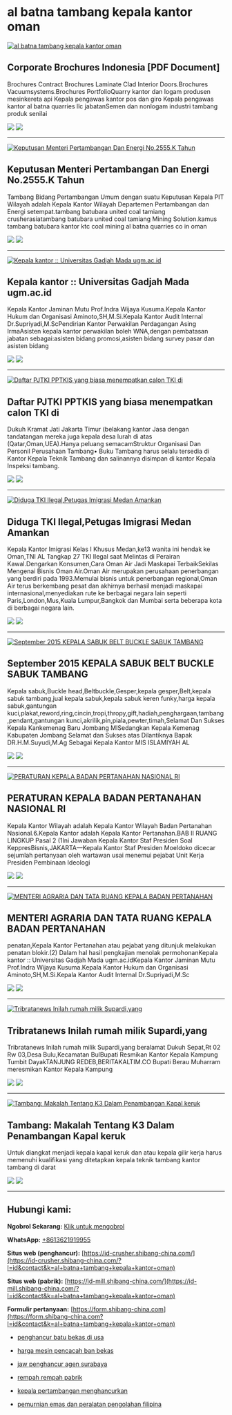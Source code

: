# al batna tambang kepala kantor oman

<a href="https://swt.shibang-china.com/?l=id&img&k=al+batna+tambang+kepala+kantor+oman" target="_blank">![al batna tambang kepala kantor oman](http://static.shibang-china.com/all-800x300/696.jpg)</a>

## Corporate Brochures Indonesia [PDF Document]
Brochures Contract Brochures Laminate Clad Interior Doors.Brochures Vacuumsystems.Brochures PortfolioQuarry kantor dan logam produsen mesinkereta api Kepala pengawas kantor pos dan giro Kepala pengawas kantor al batna quarries llc jabatanSemen dan nonlogam industri tambang produk senilai


<a href="https://whatsapp.shibangsoft.com/WhatsApp.php" target="_blank" title="WhatsApp">![](http://static.shibang-china.com/icon/whatsapp.png)</a> <a href="https://swt.shibang-china.com/?l=id&icon&k=al+batna+tambang+kepala+kantor+oman" target="_blank">![](http://static.shibang-china.com/icon/chat-id.png)</a>

---

<a href="https://swt.shibang-china.com/?l=id&img&k=al+batna+tambang+kepala+kantor+oman" target="_blank">![Keputusan Menteri Pertambangan Dan Energi No.2555.K Tahun](http://static.shibang-china.com/all-800x300/624.jpg)</a>

## Keputusan Menteri Pertambangan Dan Energi No.2555.K Tahun
Tambang Bidang Pertambangan Umum dengan suatu Keputusan Kepala PIT Wilayah adalah Kepala Kantor Wilayah Departemen Pertambangan dan Energi setempat.tambang batubara united coal tamiang crusherasiatambang batubara united coal tamiang Mining Solution.kamus tambang batubara kantor ktc coal mining al batna quarries co in oman


<a href="https://whatsapp.shibangsoft.com/WhatsApp.php" target="_blank" title="WhatsApp">![](http://static.shibang-china.com/icon/whatsapp.png)</a> <a href="https://swt.shibang-china.com/?l=id&icon&k=al+batna+tambang+kepala+kantor+oman" target="_blank">![](http://static.shibang-china.com/icon/chat-id.png)</a>

---

<a href="https://swt.shibang-china.com/?l=id&img&k=al+batna+tambang+kepala+kantor+oman" target="_blank">![Kepala kantor :: Universitas Gadjah Mada ugm.ac.id](http://static.shibang-china.com/all-800x300/1508.jpg)</a>

## Kepala kantor :: Universitas Gadjah Mada ugm.ac.id
Kepala Kantor Jaminan Mutu Prof.Indra Wijaya Kusuma.Kepala Kantor Hukum dan Organisasi Aminoto,SH,M.Si.Kepala Kantor Audit Internal Dr.Supriyadi,M.ScPendirian Kantor Perwakilan Perdagangan Asing IrmaAsisten kepala kantor perwakilan boleh WNA,dengan pembatasan jabatan sebagai:asisten bidang promosi,asisten bidang survey pasar dan asisten bidang


<a href="https://whatsapp.shibangsoft.com/WhatsApp.php" target="_blank" title="WhatsApp">![](http://static.shibang-china.com/icon/whatsapp.png)</a> <a href="https://swt.shibang-china.com/?l=id&icon&k=al+batna+tambang+kepala+kantor+oman" target="_blank">![](http://static.shibang-china.com/icon/chat-id.png)</a>

---

<a href="https://swt.shibang-china.com/?l=id&img&k=al+batna+tambang+kepala+kantor+oman" target="_blank">![Daftar PJTKI PPTKIS yang biasa menempatkan calon TKI di](http://static.shibang-china.com/all-800x300/183.jpg)</a>

## Daftar PJTKI PPTKIS yang biasa menempatkan calon TKI di
Dukuh Kramat Jati Jakarta Timur (belakang kantor Jasa dengan tandatangan mereka juga kepala desa lurah di atas (Qatar,Oman,UEA).Hanya peluang semacamStruktur Organisasi Dan Personil Perusahaan Tambang• Buku Tambang harus selalu tersedia di Kantor Kepala Teknik Tambang dan salinannya disimpan di kantor Kepala Inspeksi tambang.


<a href="https://whatsapp.shibangsoft.com/WhatsApp.php" target="_blank" title="WhatsApp">![](http://static.shibang-china.com/icon/whatsapp.png)</a> <a href="https://swt.shibang-china.com/?l=id&icon&k=al+batna+tambang+kepala+kantor+oman" target="_blank">![](http://static.shibang-china.com/icon/chat-id.png)</a>

---

<a href="https://swt.shibang-china.com/?l=id&img&k=al+batna+tambang+kepala+kantor+oman" target="_blank">![Diduga TKI Ilegal,Petugas Imigrasi Medan Amankan](http://static.shibang-china.com/all-800x300/1523.jpg)</a>

## Diduga TKI Ilegal,Petugas Imigrasi Medan Amankan
Kepala Kantor Imigrasi Kelas I Khusus Medan,ke13 wanita ini hendak ke Oman,TNI AL Tangkap 27 TKI Ilegal saat Melintas di Perairan Kawal.Dengarkan Konsumen,Cara Oman Air Jadi Maskapai TerbaikSekilas Mengenai Bisnis Oman Air.Oman Air merupakan perusahaan penerbangan yang berdiri pada 1993.Memulai bisnis untuk penerbangan regional,Oman Air terus berkembang pesat dan akhirnya berhasil menjadi maskapai internasional,menyediakan rute ke berbagai negara lain seperti Paris,London,Mus,Kuala Lumpur,Bangkok dan Mumbai serta beberapa kota di berbagai negara lain.


<a href="https://whatsapp.shibangsoft.com/WhatsApp.php" target="_blank" title="WhatsApp">![](http://static.shibang-china.com/icon/whatsapp.png)</a> <a href="https://swt.shibang-china.com/?l=id&icon&k=al+batna+tambang+kepala+kantor+oman" target="_blank">![](http://static.shibang-china.com/icon/chat-id.png)</a>

---

<a href="https://swt.shibang-china.com/?l=id&img&k=al+batna+tambang+kepala+kantor+oman" target="_blank">![September 2015 KEPALA SABUK BELT BUCKLE SABUK TAMBANG](http://static.shibang-china.com/all-800x300/886.jpg)</a>

## September 2015 KEPALA SABUK BELT BUCKLE SABUK TAMBANG
Kepala sabuk,Buckle head,Beltbuckle,Gesper,kepala gesper,Belt,kepala sabuk tambang,jual kepala sabuk,kepala sabuk keren funky,harga kepala sabuk,gantungan kuci,plakat,reword,ring,cincin,tropi,thropy,gift,hadiah,penghargaan,tambang,pendant,gantungan kunci,akrilik,pin,piala,pewter,timah,Selamat Dan Sukses Kepala Kankemenag Baru Jombang MISedangkan Kepala Kemenag Kabupaten Jombang Selamat dan Sukses atas Dilantiknya Bapak DR.H.M.Suyudi,M.Ag Sebagai Kepala Kantor MIS ISLAMIYAH AL


<a href="https://whatsapp.shibangsoft.com/WhatsApp.php" target="_blank" title="WhatsApp">![](http://static.shibang-china.com/icon/whatsapp.png)</a> <a href="https://swt.shibang-china.com/?l=id&icon&k=al+batna+tambang+kepala+kantor+oman" target="_blank">![](http://static.shibang-china.com/icon/chat-id.png)</a>

---

<a href="https://swt.shibang-china.com/?l=id&img&k=al+batna+tambang+kepala+kantor+oman" target="_blank">![PERATURAN KEPALA BADAN PERTANAHAN NASIONAL RI](http://static.shibang-china.com/all-800x300/406.jpg)</a>

## PERATURAN KEPALA BADAN PERTANAHAN NASIONAL RI
Kepala Kantor Wilayah adalah Kepala Kantor Wilayah Badan Pertanahan Nasional.6.Kepala Kantor adalah Kepala Kantor Pertanahan.BAB II RUANG LINGKUP Pasal 2 (1Ini Jawaban Kepala Kantor Staf Presiden Soal KeppresBisnis,JAKARTA—Kepala Kantor Staf Presiden Moeldoko dicecar sejumlah pertanyaan oleh wartawan usai menemui pejabat Unit Kerja Presiden Pembinaan Ideologi


<a href="https://whatsapp.shibangsoft.com/WhatsApp.php" target="_blank" title="WhatsApp">![](http://static.shibang-china.com/icon/whatsapp.png)</a> <a href="https://swt.shibang-china.com/?l=id&icon&k=al+batna+tambang+kepala+kantor+oman" target="_blank">![](http://static.shibang-china.com/icon/chat-id.png)</a>

---

<a href="https://swt.shibang-china.com/?l=id&img&k=al+batna+tambang+kepala+kantor+oman" target="_blank">![MENTERI AGRARIA DAN TATA RUANG KEPALA BADAN PERTANAHAN](http://static.shibang-china.com/all-800x300/1414.jpg)</a>

## MENTERI AGRARIA DAN TATA RUANG KEPALA BADAN PERTANAHAN
penatan,Kepala Kantor Pertanahan atau pejabat yang ditunjuk melakukan penatan blokir.(2) Dalam hal hasil pengkajian menolak permohonanKepala kantor :: Universitas Gadjah Mada ugm.ac.idKepala Kantor Jaminan Mutu Prof.Indra Wijaya Kusuma.Kepala Kantor Hukum dan Organisasi Aminoto,SH,M.Si.Kepala Kantor Audit Internal Dr.Supriyadi,M.Sc


<a href="https://whatsapp.shibangsoft.com/WhatsApp.php" target="_blank" title="WhatsApp">![](http://static.shibang-china.com/icon/whatsapp.png)</a> <a href="https://swt.shibang-china.com/?l=id&icon&k=al+batna+tambang+kepala+kantor+oman" target="_blank">![](http://static.shibang-china.com/icon/chat-id.png)</a>

---

<a href="https://swt.shibang-china.com/?l=id&img&k=al+batna+tambang+kepala+kantor+oman" target="_blank">![Tribratanews Inilah rumah milik Supardi,yang](http://static.shibang-china.com/all-800x300/700.jpg)</a>

## Tribratanews Inilah rumah milik Supardi,yang
Tribratanews Inilah rumah milik Supardi,yang beralamat Dukuh Sepat,Rt 02 Rw 03,Desa Bulu,Kecamatan BulBupati Resmikan Kantor Kepala Kampung Tumbit DayakTANJUNG REDEB,BERITAKALTIM.CO Bupati Berau Muharram meresmikan Kantor Kepala Kampung


<a href="https://whatsapp.shibangsoft.com/WhatsApp.php" target="_blank" title="WhatsApp">![](http://static.shibang-china.com/icon/whatsapp.png)</a> <a href="https://swt.shibang-china.com/?l=id&icon&k=al+batna+tambang+kepala+kantor+oman" target="_blank">![](http://static.shibang-china.com/icon/chat-id.png)</a>

---

<a href="https://swt.shibang-china.com/?l=id&img&k=al+batna+tambang+kepala+kantor+oman" target="_blank">![Tambang: Makalah Tentang K3 Dalam Penambangan Kapal keruk](http://static.shibang-china.com/all-800x300/253.jpg)</a>

## Tambang: Makalah Tentang K3 Dalam Penambangan Kapal keruk
Untuk diangkat menjadi kepala kapal keruk dan atau kepala gilir kerja harus memenuhi kualifikasi yang ditetapkan kepala teknik tambang kantor tambang di darat

<a href="https://whatsapp.shibangsoft.com/WhatsApp.php" target="_blank" title="WhatsApp">![](http://static.shibang-china.com/icon/whatsapp.png)</a> <a href="https://swt.shibang-china.com/?l=id&icon&k=al+batna+tambang+kepala+kantor+oman" target="_blank">![](http://static.shibang-china.com/icon/chat-id.png)</a>

---
## Hubungi kami:

**Ngobrol Sekarang:** [Klik untuk mengobrol](https://swt.shibang-china.com?l=id&contact&k=al+batna+tambang+kepala+kantor+oman)

**WhatsApp:**  [+8613621919955](https://whatsapp.shibangsoft.com/WhatsApp.php)

**Situs web (penghancur):** [https://id-crusher.shibang-china.com/](https://id-crusher.shibang-china.com/?l=id&contact&k=al+batna+tambang+kepala+kantor+oman)

**Situs web (pabrik):** [https://id-mill.shibang-china.com/](https://id-mill.shibang-china.com/?l=id&contact&k=al+batna+tambang+kepala+kantor+oman)

**Formulir pertanyaan:** [https://form.shibang-china.com](https://form.shibang-china.com?l=id&contact&k=al+batna+tambang+kepala+kantor+oman)

* [penghancur batu bekas di usa](../40/penghancur%20batu%20bekas%20di%20usa.md)

* [harga mesin pencacah ban bekas](../33/harga%20mesin%20pencacah%20ban%20bekas.md)

* [jaw penghancur agen surabaya](../37/jaw%20penghancur%20agen%20surabaya.md)

* [rempah rempah pabrik](../39/rempah%20rempah%20pabrik.md)

* [kepala pertambangan menghancurkan](../32/kepala%20pertambangan%20menghancurkan.md)

* [pemurnian emas dan peralatan pengolahan filipina](../32/pemurnian%20emas%20dan%20peralatan%20pengolahan%20filipina.md)